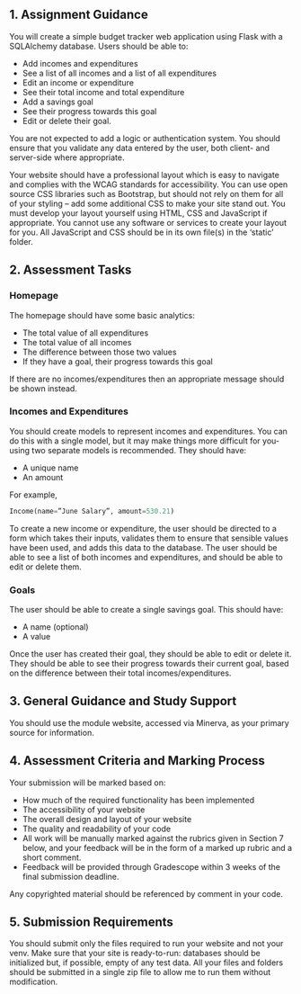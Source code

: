## 1. Assignment Guidance

You will create a simple budget tracker web application using Flask with a SQLAlchemy database. Users should be able to:

- Add incomes and expenditures 
- See a list of all incomes and a list of all expenditures
- Edit an income or expenditure
- See their total income and total expenditure
- Add a savings goal
- See their progress towards this goal
- Edit or delete their goal.

You are not expected to add a logic or authentication system.
You should ensure that you validate any data entered by the user, both client- and server-side where appropriate.

Your website should have a professional layout which is easy to navigate and complies with the WCAG standards for accessibility. 
You can use open source CSS libraries such as Bootstrap, but should not rely on them for all of your styling – add some additional CSS to make your site stand out. You must develop your layout yourself using HTML, CSS and JavaScript if appropriate. You cannot use any software or services to create your layout for you. All JavaScript and CSS should be in its own file(s) in the ‘static’ folder.

## 2. Assessment Tasks

### Homepage

The homepage should have some basic analytics:

- The total value of all expenditures
- The total value of all incomes
- The difference between those two values
- If they have a goal, their progress towards this goal

If there are no incomes/expenditures then an appropriate message should be shown instead.

### Incomes and Expenditures

You should create models to represent incomes and expenditures. You can do this with a single model, but it may make things more difficult for you- using two separate models is recommended. They should have:

- A unique name
- An amount

For example,
```python
Income(name=”June Salary”, amount=530.21)
```

To create a new income or expenditure, the user should be directed to a form which takes their inputs, validates them to ensure that sensible values have been used, and adds this data to the database. The user should be able to see a list of both incomes and expenditures, and should be able to edit or delete them.

### Goals
The user should be able to create a single savings goal. This should have:

- A name (optional)
- A value

Once the user has created their goal, they should be able to edit or delete it. They should be able to see their progress towards their current goal, based on the difference between their total incomes/expenditures.

## 3. General Guidance and Study Support
You should use the module website, accessed via Minerva, as your primary source for information. 

## 4. Assessment Criteria and Marking Process
Your submission will be marked based on:

- How much of the required functionality has been implemented
- The accessibility of your website
- The overall design and layout of your website
- The quality and readability of your code
- All work will be manually marked against the rubrics given in Section 7 below, and your feedback will be in the form of a marked up rubric and a short comment. 
- Feedback will be provided through Gradescope within 3 weeks of the final submission deadline.

Any copyrighted material should be referenced by comment in your code.

## 5. Submission Requirements
You should submit only the files required to run your website and not your venv. 
Make sure that your site is ready-to-run: databases should be initialized but, if possible, empty of any test data.
All your files and folders should be submitted in a single zip file to allow me to run them without modification.

